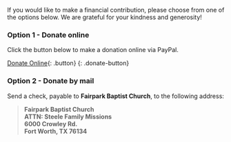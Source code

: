If you would like to make a financial contribution, please choose from one of the options below. We are grateful for your kindness and generosity!

### Option 1 - Donate online

Click the button below to make a donation online via PayPal.

[Donate Online](https://www.paypal.me/joshukraine){: .button}
{: .donate-button}

### Option 2 - Donate by mail

Send a check, payable to **Fairpark Baptist Church**, to the following address:

> **Fairpark Baptist Church  
> ATTN: Steele Family Missions  
> 6000 Crowley Rd.  
> Fort Worth, TX 76134**
